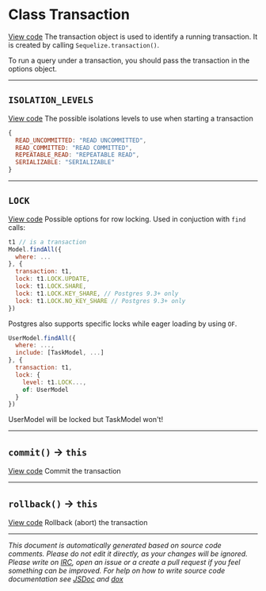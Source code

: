 <a name="transaction"></a>
# Class Transaction
[View code](https://github.com/sequelize/sequelize/blob/421f0f34356a3484b0f26e92e7fd133af6d3f6db/lib/transaction.js#L12)
The transaction object is used to identify a running transaction. It is created by calling `Sequelize.transaction()`.

To run a query under a transaction, you should pass the transaction in the options object.

***

<a name="isolation_levels"></a>
## `ISOLATION_LEVELS`
[View code](https://github.com/sequelize/sequelize/blob/421f0f34356a3484b0f26e92e7fd133af6d3f6db/lib/transaction.js#L45)
The possible isolations levels to use when starting a transaction

```js
{
  READ_UNCOMMITTED: "READ UNCOMMITTED",
  READ_COMMITTED: "READ COMMITTED",
  REPEATABLE_READ: "REPEATABLE READ",
  SERIALIZABLE: "SERIALIZABLE"
}
```


***

<a name="lock"></a>
## `LOCK`
[View code](https://github.com/sequelize/sequelize/blob/421f0f34356a3484b0f26e92e7fd133af6d3f6db/lib/transaction.js#L67)
Possible options for row locking. Used in conjuction with `find` calls:

```js
t1 // is a transaction
Model.findAll({
  where: ...
}, {
  transaction: t1,
  lock: t1.LOCK.UPDATE,
  lock: t1.LOCK.SHARE,
  lock: t1.LOCK.KEY_SHARE, // Postgres 9.3+ only
  lock: t1.LOCK.NO_KEY_SHARE // Postgres 9.3+ only
})
```

Postgres also supports specific locks while eager loading by using `OF`.

```js
UserModel.findAll({
  where: ...,
  include: [TaskModel, ...]
}, {
  transaction: t1,
  lock: {
    level: t1.LOCK...,
    of: UserModel
  }
})
```
UserModel will be locked but TaskModel won't!

***

<a name="commit"></a>
## `commit()` -> `this`
[View code](https://github.com/sequelize/sequelize/blob/421f0f34356a3484b0f26e92e7fd133af6d3f6db/lib/transaction.js#L77)
Commit the transaction


***

<a name="rollback"></a>
## `rollback()` -> `this`
[View code](https://github.com/sequelize/sequelize/blob/421f0f34356a3484b0f26e92e7fd133af6d3f6db/lib/transaction.js#L98)
Rollback (abort) the transaction


***

_This document is automatically generated based on source code comments. Please do not edit it directly, as your changes will be ignored. Please write on <a href="irc://irc.freenode.net/#sequelizejs">IRC</a>, open an issue or a create a pull request if you feel something can be improved. For help on how to write source code documentation see [JSDoc](http://usejsdoc.org) and [dox](https://github.com/tj/dox)_